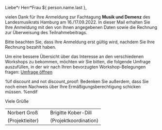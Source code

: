 Liebe\*r Herr\*Frau ${ person.name.last },

vielen Dank für Ihre Anmeldung zur Fachtagung **Musik und Demenz** des Landesmusikrats Hamburg am 16./17.09.2022. In dieser Mail erhalten Sie Ihre Anmeldung mit den von Ihnen angegebenen Daten sowie die Rechnung zur Überweisung des Teilnahmebeitrags.

Bitte beachten Sie, dass Ihre Anmeldung erst gültig wird, nachdem Sie Ihre Rechnung bezahlt haben.

Um eine bessere Übersicht über das Interesse an den verschiedenen Workshops zu
bekommen, möchten wir Sie bitten, die folgende Umfrage auszufüllen, in der wir
nach Ihren bevorzugten Workshop-Belegungen fragen: [Umfrage öffnen](https://anmeldung.lmr-hh.de/start/mud-2022-workshops/)

%if discount and not discount_proof:
Bedenken Sie außerdem, dass Sie noch einen Nachweis über Ihre Ermäßigungsberechtigung
schicken müssen.
%endif

Viele Grüße

<table style="border:none">
<tr><td style="padding-right: 30px">Norbert Groß</td><td>Brigitte Kober-Dill</td></tr>
<tr><td style="padding-right: 30px">(Projektleiter)</td><td>(Projektkoordination)</td></tr>
</table>
